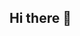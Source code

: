## Hi there 👋

<!--
**mahadali05/mahadali05** is a ✨ _special_ ✨ repository because its `README.md` (this file) appears on your GitHub profile.

Here are some ideas to get you started:


🔭 I’m currently working on Modutools
🌱 I’m currently learning Pyhton
📫 How to reach me: LinkedIn @mahad-ali-khan

